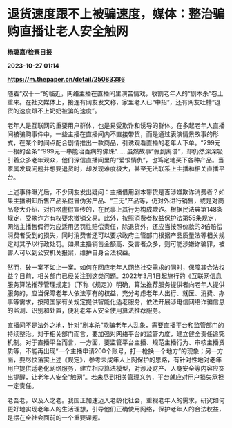 # 退货速度跟不上被骗速度，媒体：整治骗购直播让老人安全触网
**杨璐嘉/检察日报**

**2023-10-27 01:14**

**https://m.thepaper.cn/detail/25083386**

随着“双十一”的临近，网络主播在直播间里演苦情戏，收割老年人的“剧本杀”卷土重来。在社交媒体上，接连有网友发文称，家里老人已“中招”，还有网友吐槽“退货的速度跟不上奶奶被骗的速度”。

老年人是互联网的重要用户群体，也是易受欺诈和诱导的群体。在多起老年人直播间被骗购事件中，一些主播在直播间内不直接带货，而是通过表演情景故事的形式，在某个时间点配合剧情推出一款商品，引诱观看直播的老年人下单。“299元一根的金条”“999元一串能治百病的佛珠”……虽然故事“假到离谱”，却仍然深深吸引着众多老年观众，他们深信直播间里的“爱恨情仇”，也笃定地买下各种产品。当家属发现问题并想要退货时，却发现难度极大，甚至无法联系上主播和相关直播平台。

上述事件曝光后，不少网友发出疑问：主播借用剧本带货是否涉嫌欺诈消费者？如果主播明知所售产品系假冒伪劣产品、“三无”产品等，仍对外进行销售，或是对商品夸大介绍、对价格虚假宣传的，在民事上其行为构成欺诈。根据民法典第148条规定，受欺诈方有权要求撤销交易。此外，按照消费者权益保护法第55条规定，网络主播售假行为应适用惩罚性赔偿责任，除退货外，还应当按照价款的3倍赔偿消费者受到的损失，同时消费者还可以要求政府主管部门根据产品质量法等相关规定对其予以行政处罚。如果主播销售金额高、受害者众多，则可能涉嫌诈骗罪，被害人可以到公安机关报案，维护自身合法权益。

然而，破一案不如止一案。如何在回应老年人网络社交需求的同时，保障其合法权益？目前，相关部门已经关注到这类问题。2022年3月1日起施行的《互联网信息服务算法推荐管理规定》（下称《规定》）明确，算法推荐服务提供者向老年人提供服务的，应当保障老年人依法享有的权益，充分考虑老年人出行、就医、消费、办事等需求，按照国家有关规定提供智能化适老服务，依法开展涉电信网络诈骗信息的监测、识别和处置，便利老年人安全使用算法推荐服务。

直播间不是法外之地，针对“剧本杀”欺骗老年人乱象，需要直播平台和监管部门的持续整治。对于相关部门而言，要加强对网络平台的监管力度，建立健全责任追究机制。对于直播平台而言，一方面，要监管平台主播、规范主播行为、审核主播资质等，不能再出现“一个主播申请200个账号，打一枪换一个地方”的现象；另一方面，要尽快落实上述《规定》，参考未成年人上网保护的思路，有针对性地对老年用户提供适老化网络服务，建立相应算法模型，对涉及财产、人身安全等内容应突出提醒，让老年人安全“触网”。若未尽到相关管理义务，平台就应对用户损失承担一定责任。

老吾老，以及人之老。我国正加速迈入老龄化社会，重视老年人的需求，研究如何更好地实现老年人的生活理想，引导他们正确使用网络，保护老年人的合法权益，是摆在全社会面前的一个重要课题。
